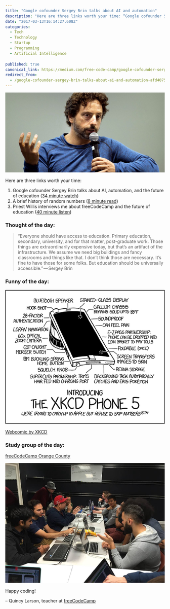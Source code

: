 ```yaml
---
title: "Google cofounder Sergey Brin talks about AI and automation"
description: "Here are three links worth your time: “Google cofounder Sergey Brin talks about AI and automation” is published by Quincy Larson in freeCodeCamp.org"
date: "2017-03-13T16:14:27.608Z"
categories: 
  - Tech
  - Technology
  - Startup
  - Programming
  - Artificial Intelligence

published: true
canonical_link: https://medium.com/free-code-camp/google-cofounder-sergey-brin-talks-about-ai-and-automation-afd4075fada
redirect_from:
  - /google-cofounder-sergey-brin-talks-about-ai-and-automation-afd4075fada
---
```


![](./asset-1.jpeg)

Here are three links worth your time:

1.  Google cofounder Sergey Brin talks about AI, automation, and the future of education ([34 minute watch](http://bit.ly/2lTKmdi))
2.  A brief history of random numbers ([8 minute read](http://bit.ly/2mjxZCw))
3.  Priest Willis interviews me about freeCodeCamp and the future of education ([40 minute listen](http://bit.ly/2mjoSTz))

### Thought of the day:

> “Everyone should have access to education. Primary education, secondary, university, and for that matter, post-graduate work. Those things are extraordinarily expensive today, but that’s an artifact of the infrastructure. We assume we need big buildings and fancy classrooms and things like that. I don’t think those are necessary. It’s fine to have those for some folks. But education should be universally accessible.” — Sergey Brin

### Funny of the day:

![](./asset-2.png)

[Webcomic by XKCD](http://bit.ly/2n1jxDG)

### Study group of the day:

[freeCodeCamp Orange County](http://bit.ly/2ng6cYQ)

![](./asset-3.jpeg)

Happy coding!

– Quincy Larson, teacher at [freeCodeCamp](http://bit.ly/2j7Q1dN)
